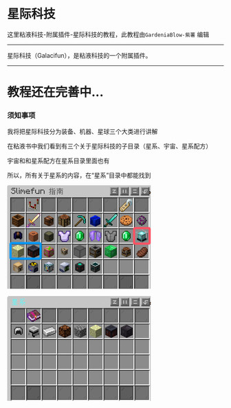# **星际科技**

这里粘液科技-附属插件-星际科技的教程，此教程由`GardeniaBlow-紫薯` 编辑

------

星际科技（Galacifun），是粘液科技的一个附属插件。

------

# 教程还在完善中...

### 须知事项

我将把星际科技分为装备、机器、星球三个大类进行讲解

在粘液书中我们看到有三个关于星际科技的子目录（星系、宇宙、星系配方）

宇宙和和星系配方在星系目录里面也有 

所以，所有关于星系的内容，在“星系”目录中都能找到

![在粘液书中星际科技附属的三个子目录](image/1.png)

![目录：星系](image/1-1.png)

